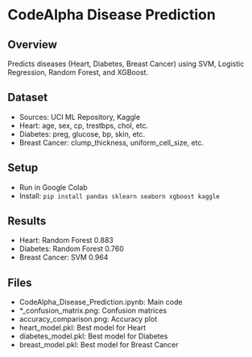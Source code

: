 # CodeAlpha Disease Prediction
## Overview
Predicts diseases (Heart, Diabetes, Breast Cancer) using SVM, Logistic Regression, Random Forest, and XGBoost.
## Dataset
- Sources: UCI ML Repository, Kaggle
- Heart: age, sex, cp, trestbps, chol, etc.
- Diabetes: preg, glucose, bp, skin, etc.
- Breast Cancer: clump_thickness, uniform_cell_size, etc.
## Setup
- Run in Google Colab
- Install: `pip install pandas sklearn seaborn xgboost kaggle`
## Results
- Heart: Random Forest 0.883
- Diabetes: Random Forest 0.760
- Breast Cancer: SVM 0.964
## Files
- CodeAlpha_Disease_Prediction.ipynb: Main code
- *_confusion_matrix.png: Confusion matrices
- accuracy_comparison.png: Accuracy plot
- heart_model.pkl: Best model for Heart
- diabetes_model.pkl: Best model for Diabetes
- breast_model.pkl: Best model for Breast Cancer
